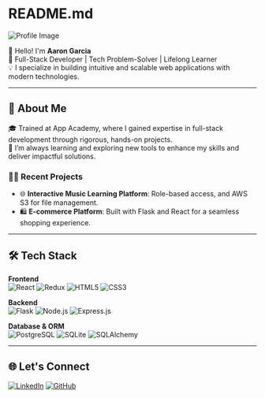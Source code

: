 # README.md

![Profile Image](https://via.placeholder.com/150)

👋 Hello! I'm **Aaron Garcia**  
🔧 Full-Stack Developer | Tech Problem-Solver | Lifelong Learner  
💡 I specialize in building intuitive and scalable web applications with modern technologies.

---

## 🚀 About Me

🎓 Trained at App Academy, where I gained expertise in full-stack development through rigorous, hands-on projects.  
🌱 I’m always learning and exploring new tools to enhance my skills and deliver impactful solutions.

### 🧑‍💻 Recent Projects

- 🌐 **Interactive Music Learning Platform**: Role-based access, and AWS S3 for file management.
- 🛍️ **E-commerce Platform**: Built with Flask and React for a seamless shopping experience.

---

## 🛠️ Tech Stack

**Frontend**  
![React](https://img.shields.io/badge/React-20232A?style=for-the-badge&logo=react&logoColor=61DAFB)
![Redux](https://img.shields.io/badge/Redux-764ABC?style=for-the-badge&logo=redux&logoColor=white)
![HTML5](https://img.shields.io/badge/HTML5-E34F26?style=for-the-badge&logo=html5&logoColor=white)
![CSS3](https://img.shields.io/badge/CSS3-1572B6?style=for-the-badge&logo=css3&logoColor=white)

**Backend**  
![Flask](https://img.shields.io/badge/Flask-000000?style=for-the-badge&logo=flask&logoColor=white)
![Node.js](https://img.shields.io/badge/Node.js-43853D?style=for-the-badge&logo=node-dot-js&logoColor=white)
![Express.js](https://img.shields.io/badge/Express.js-404D59?style=for-the-badge&logo=express&logoColor=white)

**Database & ORM**  
![PostgreSQL](https://img.shields.io/badge/PostgreSQL-316192?style=for-the-badge&logo=postgresql&logoColor=white)
![SQLite](https://img.shields.io/badge/SQLite-07405E?style=for-the-badge&logo=sqlite&logoColor=white)
![SQLAlchemy](https://img.shields.io/badge/SQLAlchemy-100000?style=for-the-badge&logo=sqlalchemy&logoColor=white)

---

## 🌐 Let's Connect

[![LinkedIn](https://img.shields.io/badge/LinkedIn-0077B5?style=for-the-badge&logo=linkedin&logoColor=white)](https://www.linkedin.com/in/aaron-garcia-73577a332/)
[![GitHub](https://img.shields.io/badge/GitHub-181717?style=for-the-badge&logo=github&logoColor=white)](https://github.com/aarongarciacr)
